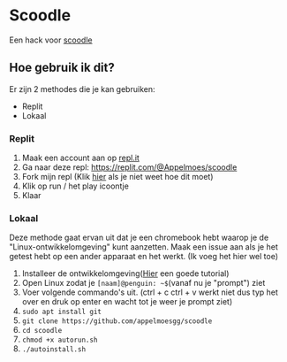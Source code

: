 # Scoodle

Een hack voor [scoodle](https://scoodle.be)

## Hoe gebruik ik dit?
Er zijn 2 methodes die je kan gebruiken:
- Replit
- Lokaal

### Replit
1. Maak een account aan op [repl.it]("https://replit.com")
2. Ga naar deze repl: https://replit.com/@Appelmoes/scoodle
3. Fork mijn repl (Klik [hier](https://www.youtube.com/watch?v=dLE86yYZLFg) als je niet weet hoe dit moet)
4. Klik op run / het play icoontje
5. Klaar

### Lokaal
Deze methode gaat ervan uit dat je een chromebook hebt waarop je de "Linux-ontwikkelomgeving" kunt aanzetten.
Maak een issue aan als je het getest hebt op een ander apparaat en het werkt. (Ik voeg het hier wel toe)

1. Installeer de ontwikkelomgeving([Hier](https://support.google.com/chromebook/answer/9145439?hl=en) een goede tutorial)
2. Open Linux zodat je `[naam]@penguin: ~$`(vanaf nu je "prompt") ziet
3. Voer volgende commando's uit. (ctrl + c ctrl + v werkt niet dus typ het over en druk op enter en wacht tot je weer je prompt ziet)
4. `sudo apt install git` 
5. `git clone https://github.com/appelmoesgg/scoodle`
6. `cd scoodle`
7. `chmod +x autorun.sh`
8. `./autoinstall.sh`
